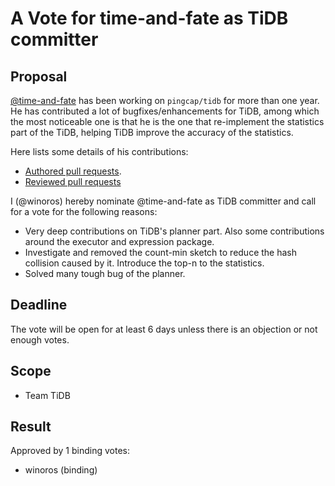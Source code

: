 # A Vote for time-and-fate as TiDB committer

## Proposal

[@time-and-fate](https://github.com/time-and-fate) has been working on `pingcap/tidb` for more than one year. He has contributed a lot of bugfixes/enhancements for TiDB, among which the most noticeable one is that he is the one that re-implement the statistics part of the TiDB, helping TiDB improve the accuracy of the statistics.

Here lists some details of his contributions:

* [Authored pull requests](https://github.com/pingcap/tidb/pulls?q=is%3Apr+sort%3Aupdated-desc+author%3Atime-and-fate+is%3Aclosed).
* [Reviewed pull requests](https://github.com/pingcap/tidb/pulls?q=is%3Apr+reviewed-by%3Atime-and-fate)

I (@winoros) hereby nominate @time-and-fate as TiDB committer and call for a vote for the following reasons:

* Very deep contributions on TiDB's planner part. Also some contributions around the executor and expression package.
* Investigate and removed the count-min sketch to reduce the hash collision caused by it. Introduce the top-n to the statistics.
* Solved many tough bug of the planner.

## Deadline

The vote will be open for at least 6 days unless there is an objection or not enough votes.

## Scope

* Team TiDB

## Result

Approved by 1 binding votes:

* winoros (binding)
